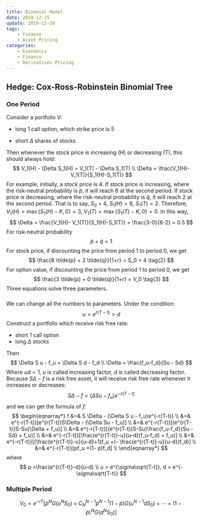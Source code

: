 ```yaml
---
title: Binomial Model
date: 2019-12-15
update: 2019-12-20
tags: 
	- Finance
	- Asset Pricing
categories: 
	- Economics
	- Finance
	- Derivatives Pricing
---
```



## Hedge: Cox-Ross-Robinstein Binomial Tree

### One Period

Consider a portfolio V:

+ long 1 call option, which strike price is 5

+ short $\Delta$ shares of stocks

Then whenever the stock price is increasing (H) or decreasing (T), this should always hold:
$$
V_1(H) - \Delta S_1(H) = V_1(T) - \Delta S_1(T) \\
\Delta = \frac{V_1(H)- V_1(T)}{S_1(H)-S_1(T)}
$$
For example, initially, a stock price is 4. If stock price is increasing, where the risk-neutral probability is $\tilde{p}$, it will reach 8 at the second period. If stock price is decreasing, where the risk-neutral probability is $\tilde{q}$, it will reach 2 at the second period. That is to say, $S_0$ = 4, $S_1(H) = 8$, $S_1(T) = 2$. Therefore, $V_1(H) = \max\{S_1(H)-K, 0\} = 3$, $V_1(T) = \max\{S_1(T) - K, 0\} = 0$. In this way,
$$
\Delta = \frac{V_1(H)- V_1(T)}{S_1(H)-S_1(T)} = \frac{3-0}{8-2} = 0.5
$$
For risk-neutral probability 
$$
\tilde{p} + \tilde{q} = 1 \tag{1}
$$
For stock price, if discounting the price from period 1 to period 0, we get
$$
\frac{8 \tilde{p} + 2 \tilde{q}}{1+r} = S_0 = 4 \tag{2}
$$
For option value, if discounting the price from period 1 to period 0, we get
$$
\frac{3 \tilde{p} + 0 \tilde{q}}{1+r} = V_0 \tag{3}
$$
Three equations solve three parameters.

### 

We can change all the numbers to parameters. Under the condition:
$$
u > e^{r(T-t)}>d
$$
Construct a portfolio which receive risk free rate: 

+  short 1 call option
+ long $\Delta$ stocks

Then 
$$
\Delta S u - f_u = \Delta S d - f_d \\
\Delta = \frac{f_u-f_d}{Su - Sd}
$$
Where $ud = 1$, $u$ is called increasing factor, $d$ is called decreasing factor. Because $S\Delta - f$ is a risk free asset, it will receive risk free rate whenever it increases or decreases:
$$
S\Delta - f = (\Delta S u - f_u)e^{-r(T-t)}
$$
and we can get the formula of $f$:
$$
\begin{eqnarray*}
f &=& S \Delta - (\Delta S u - f_u)e^{-r(T-t)} \\
  &=& e^{-r(T-t)}[e^{r(T-t)}S\Delta - (\Delta Su - f_u)] \\
  &=& e^{-r(T-t)}[(e^{r(T-t)}S-Su)\Delta  + f_u)] \\
  &=& e^{-r(T-t)}[(e^{r(T-t)}S-Su)\frac{f_u-f_d}{Su - Sd}  + f_u)] \\
  &=& e^{-r(T-t)}[\frac{e^{r(T-t)}-u}{u-d}(f_u-f_d)  + f_u)] \\
  &=& e^{-r(T-t)}[(\frac{e^{r(T-t)}-u}{u-d}+1)f_u  +(- \frac{e^{r(T-t)}-u}{u-d})f_d)] \\
  &=& e^{-r(T-t)}[pf_u  +(1- p)f_d] \\
\end{eqnarray*}
$$
where
$$
p =\frac{e^{r(T-t)}-d}{u-d} \\
u = e^{\sigma\sqrt{T-t}}, d = e^{-\sigma\sqrt{T-t}}
$$

### Multiple Period

$$
V_0 = e^{-rT}[\tilde{p}^NG(u^NS_0) + C_{N}^{N-1}\tilde{p}^{N-1}(1-\tilde{p})G(u^{N-1}dS_0)+\cdots + (1-\tilde{p})^{N}G(d^{N}S_0)]
$$

